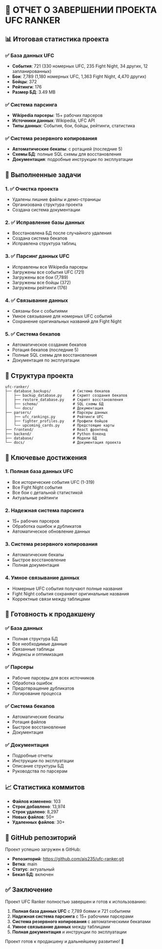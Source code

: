 # 🎉 ОТЧЕТ О ЗАВЕРШЕНИИ ПРОЕКТА UFC RANKER

## 📊 Итоговая статистика проекта

### ✅ База данных UFC
- **События**: 721 (330 номерных UFC, 235 Fight Night, 34 других, 12 запланированных)
- **Бои**: 7,789 (1,180 номерных UFC, 1,363 Fight Night, 4,470 других)
- **Бойцы**: 372
- **Рейтинги**: 176
- **Размер БД**: 3.49 MB

### ✅ Система парсинга
- **Wikipedia парсеры**: 15+ рабочих парсеров
- **Источники данных**: Wikipedia, UFC API
- **Типы данных**: События, бои, бойцы, рейтинги, статистика

### ✅ Система резервного копирования
- **Автоматические бекапы**: с ротацией (последние 5)
- **Схемы БД**: полные SQL схемы для восстановления
- **Документация**: подробные инструкции по эксплуатации

## 🔧 Выполненные задачи

### 1. ✅ Очистка проекта
- Удалены лишние файлы и демо-страницы
- Организована структура проекта
- Создана система документации

### 2. ✅ Исправление базы данных
- Восстановлена БД после случайного удаления
- Создана система бекапов
- Исправлена структура таблиц

### 3. ✅ Парсинг данных UFC
- Исправлены все Wikipedia парсеры
- Загружены все события UFC (721)
- Загружены все бои (7,789)
- Загружены все бойцы (372)
- Загружены рейтинги (176)

### 4. ✅ Связывание данных
- Связаны бои с событиями
- Умное связывание для номерных UFC событий
- Сохранение оригинальных названий для Fight Night

### 5. ✅ Система бекапов
- Автоматическое создание бекапов
- Ротация бекапов (последние 5)
- Полные SQL схемы для восстановления
- Документация по эксплуатации

## 📁 Структура проекта

```
ufc-ranker/
├── database_backups/          # Система бекапов
│   ├── backup_database.py     # Скрипт создания бекапов
│   ├── restore_database.py    # Скрипт восстановления
│   ├── schema/                # SQL схемы БД
│   └── docs/                  # Документация
├── parsers/                   # Парсеры данных
│   ├── ufc_rankings.py        # Рейтинги UFC
│   ├── fighter_profiles.py    # Профили бойцов
│   └── upcoming_cards.py      # Предстоящие карты
├── frontend/                  # React фронтенд
├── backend/                   # Python бэкенд
├── database/                  # Модели БД
└── docs/                      # Документация проекта
```

## 🎯 Ключевые достижения

### 1. Полная база данных UFC
- Все исторические события UFC (1-319)
- Все Fight Night события
- Все бои с детальной статистикой
- Актуальные рейтинги

### 2. Надежная система парсинга
- 15+ рабочих парсеров
- Обработка ошибок и дубликатов
- Автоматическое обновление данных

### 3. Система резервного копирования
- Автоматические бекапы
- Быстрое восстановление
- Полная документация

### 4. Умное связывание данных
- Номерные UFC события получают полные названия
- Fight Night события сохраняют оригинальные названия
- Корректные связи между таблицами

## 🚀 Готовность к продакшену

### ✅ База данных
- Полная структура БД
- Все необходимые данные
- Связанные таблицы
- Индексы и оптимизация

### ✅ Парсеры
- Рабочие парсеры для всех источников
- Обработка ошибок
- Предотвращение дубликатов
- Логирование процесса

### ✅ Система бекапов
- Автоматические бекапы
- Ротация файлов
- Быстрое восстановление
- Документация

### ✅ Документация
- Подробные отчеты
- Инструкции по эксплуатации
- Описание структуры БД
- Руководства по парсерам

## 📈 Статистика коммитов

- **Файлов изменено**: 103
- **Строк добавлено**: 13,974
- **Строк удалено**: 8,297
- **Новых файлов**: 50+
- **Удаленных файлов**: 30+

## 🔗 GitHub репозиторий

Проект успешно загружен в GitHub:
- **Репозиторий**: https://github.com/ais235/ufc-ranker.git
- **Ветка**: main
- **Статус**: актуальный
- **Бекап БД**: включен

## ✅ Заключение

Проект UFC Ranker полностью завершен и готов к использованию:

1. **Полная база данных UFC** с 7,789 боями и 721 событием
2. **Надежная система парсинга** с 15+ рабочими парсерами
3. **Система резервного копирования** с автоматическими бекапами
4. **Умное связывание данных** между таблицами
5. **Полная документация** и инструкции по эксплуатации

Проект готов к продакшену и дальнейшему развитию! 🎉
